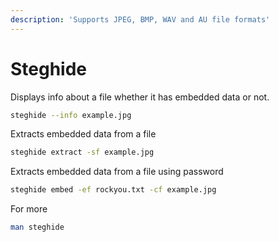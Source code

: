 ```yaml
---
description: 'Supports JPEG, BMP, WAV and AU file formats'
---
```


# Steghide

Displays info about a file whether it has embedded data or not.

```bash
steghide --info example.jpg
```

Extracts embedded data from a file

```bash
steghide extract -sf example.jpg
```

Extracts embedded data from a file using password

```bash
steghide embed -ef rockyou.txt -cf example.jpg
```

For more

```bash
man steghide
```

